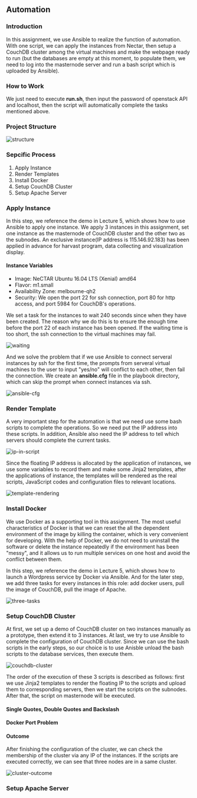 ## Automation

### Introduction

In this assignment, we use Ansible to realize the function of automation. With one script, we can apply the instances from Nectar, then setup a CouchDB cluster among the virtual machines and make the webpage ready to run (but the databases are empty at this moment, to populate them, we need to log into the masternode server and run a bash script which is uploaded by Ansible).

### How to Work

We just need to execute **run.sh**, then input the password of openstack API and localhost, then the script will automatically complete the tasks mentioned above.

### Project Structure

![structure](./images/structure.png)

### Sepcific Process

1. Apply Instance
2. Render Templates
3. Install Docker
4. Setup CouchDB Cluster
5. Setup Apache Server

### Apply Instance

In this step, we reference the demo in Lecture 5, which shows how to use Ansible to apply one instance. We apply 3 instances in this assignment, set one instance as the masternode of CouchDB cluster and the other two as the subnodes. An exclusive instance(IP address is 115.146.92.183) has been applied in advance for harvast program, data collecting and visualization display.

#### Instance Variables

- Image: NeCTAR Ubuntu 16.04 LTS (Xenial) amd64 
- Flavor: m1.small
- Availability Zone: melbourne-qh2
- Security: We open the port 22 for ssh connection, port 80 for http access, and port 5984 for CouchDB's operations.

We set a task for the instances to wait 240 seconds since when they have been created. The reason why we do this is to ensure the enough time before the port 22 of each instance has been opened. If the waiting time is too short, the ssh connection to the virtual machines may fail.

![waiting](./images/waiting.png)

And we solve the problem that if we use Ansible to connect serveral instances by ssh for the first time, the prompts from serveral virtual machines to the user to input "yes/no" will conflict to each other, then fail the connection. We create an **ansible.cfg** file in the playbook directory, which can skip the prompt when connect instances via ssh.

![ansible-cfg](./images/ansible-cfg.png)

### Render Template

A very important step for the automation is that we need use some bash scripts to complete the operations. So we need put the IP address into these scripts. In addition, Ansible also need the IP address to tell which servers should complete the current tasks.

![ip-in-script](./images/ip-in-script.png)

Since the floating IP address is allocated by the application of instances, we use some variables to record them and make some Jinja2 templates, after the applications of instance, the templates will be rendered as the real scripts, JavaScript codes and configuration files to relevant locations.

![template-rendering](./images/template-rendering.png)

### Install Docker

We use Docker as a supporting tool in this assignment. The most useful characteristics of Docker is that we can reset the all the dependent environment of the image by killing the container, which is very convenient for developing. With the help of Docker, we do not need to uninstall the software or delete the instance repeatedly if the environment has been "messy", and it allows us to run multiple services on one host and avoid the conflict between them.

In this step, we reference the demo in Lecture 5, which shows how to launch a Wordpress service by Docker via Ansible. And for the later step, we add three tasks for every instances in this role: add docker users, pull the image of CouchDB, pull the image of Apache.

![three-tasks](./images/three-tasks.png)

### Setup CouchDB Cluster

At first, we set up a demo of CouchDB cluster on two instances manually as a prototype, then extend it to 3 instances. At last, we try to use Ansible to complete the configuration of CouchDB cluster. Since we can use the bash scripts in the early steps, so our choice is to use Anisble unload the bash scripts to the database services, then execute them.

![couchdb-cluster](./images/couchdb-cluster.png)

The order of the execution of these 3 scripts is described as follows: first we use Jinja2 templates to render the floating IP to the scripts and upload them to corresponding servers, then we start the scripts on the subnodes. After that, the script on masternode will be executed.

#### Single Quotes, Double Quotes and Backslash

#### Docker Port Problem

#### Outcome

After finishing the configuration of the cluster, we can check the membership of the cluster via any IP of the instances. If the scripts are executed correctly, we can see that three nodes are in a same cluster.

![cluster-outcome](./images/cluster-outcome.png)

### Setup Apache Server

### 

